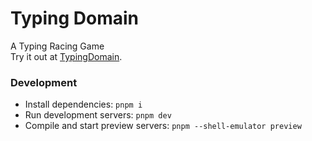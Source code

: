 # Typing Domain

A Typing Racing Game  
Try it out at [TypingDomain](https://typingdomain.jonasseifried.com/).

### Development

-   Install dependencies: `pnpm i`
-   Run development servers: `pnpm dev`
-   Compile and start preview servers: `pnpm --shell-emulator preview`
